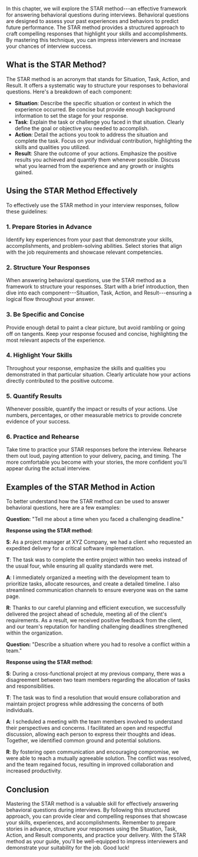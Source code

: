 
In this chapter, we will explore the STAR method---an effective framework for answering behavioral questions during interviews. Behavioral questions are designed to assess your past experiences and behaviors to predict future performance. The STAR method provides a structured approach to craft compelling responses that highlight your skills and accomplishments. By mastering this technique, you can impress interviewers and increase your chances of interview success.

**What is the STAR Method?**
----------------------------

The STAR method is an acronym that stands for Situation, Task, Action, and Result. It offers a systematic way to structure your responses to behavioral questions. Here's a breakdown of each component:

* **Situation**: Describe the specific situation or context in which the experience occurred. Be concise but provide enough background information to set the stage for your response.
* **Task**: Explain the task or challenge you faced in that situation. Clearly define the goal or objective you needed to accomplish.
* **Action**: Detail the actions you took to address the situation and complete the task. Focus on your individual contribution, highlighting the skills and qualities you utilized.
* **Result**: Share the outcome of your actions. Emphasize the positive results you achieved and quantify them whenever possible. Discuss what you learned from the experience and any growth or insights gained.

**Using the STAR Method Effectively**
-------------------------------------

To effectively use the STAR method in your interview responses, follow these guidelines:

### 1. Prepare Stories in Advance

Identify key experiences from your past that demonstrate your skills, accomplishments, and problem-solving abilities. Select stories that align with the job requirements and showcase relevant competencies.

### 2. Structure Your Responses

When answering behavioral questions, use the STAR method as a framework to structure your responses. Start with a brief introduction, then dive into each component---Situation, Task, Action, and Result---ensuring a logical flow throughout your answer.

### 3. Be Specific and Concise

Provide enough detail to paint a clear picture, but avoid rambling or going off on tangents. Keep your response focused and concise, highlighting the most relevant aspects of the experience.

### 4. Highlight Your Skills

Throughout your response, emphasize the skills and qualities you demonstrated in that particular situation. Clearly articulate how your actions directly contributed to the positive outcome.

### 5. Quantify Results

Whenever possible, quantify the impact or results of your actions. Use numbers, percentages, or other measurable metrics to provide concrete evidence of your success.

### 6. Practice and Rehearse

Take time to practice your STAR responses before the interview. Rehearse them out loud, paying attention to your delivery, pacing, and timing. The more comfortable you become with your stories, the more confident you'll appear during the actual interview.

**Examples of the STAR Method in Action**
-----------------------------------------

To better understand how the STAR method can be used to answer behavioral questions, here are a few examples:

**Question:** "Tell me about a time when you faced a challenging deadline."

**Response using the STAR method:**

**S**: As a project manager at XYZ Company, we had a client who requested an expedited delivery for a critical software implementation.

**T**: The task was to complete the entire project within two weeks instead of the usual four, while ensuring all quality standards were met.

**A**: I immediately organized a meeting with the development team to prioritize tasks, allocate resources, and create a detailed timeline. I also streamlined communication channels to ensure everyone was on the same page.

**R**: Thanks to our careful planning and efficient execution, we successfully delivered the project ahead of schedule, meeting all of the client's requirements. As a result, we received positive feedback from the client, and our team's reputation for handling challenging deadlines strengthened within the organization.

**Question:** "Describe a situation where you had to resolve a conflict within a team."

**Response using the STAR method:**

**S**: During a cross-functional project at my previous company, there was a disagreement between two team members regarding the allocation of tasks and responsibilities.

**T**: The task was to find a resolution that would ensure collaboration and maintain project progress while addressing the concerns of both individuals.

**A**: I scheduled a meeting with the team members involved to understand their perspectives and concerns. I facilitated an open and respectful discussion, allowing each person to express their thoughts and ideas. Together, we identified common ground and potential solutions.

**R**: By fostering open communication and encouraging compromise, we were able to reach a mutually agreeable solution. The conflict was resolved, and the team regained focus, resulting in improved collaboration and increased productivity.

**Conclusion**
--------------

Mastering the STAR method is a valuable skill for effectively answering behavioral questions during interviews. By following this structured approach, you can provide clear and compelling responses that showcase your skills, experiences, and accomplishments. Remember to prepare stories in advance, structure your responses using the Situation, Task, Action, and Result components, and practice your delivery. With the STAR method as your guide, you'll be well-equipped to impress interviewers and demonstrate your suitability for the job. Good luck!
